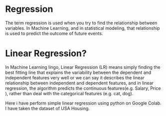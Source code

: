 # Regression
The term regression is used when you try to find the relationship between variables.
In Machine Learning, and in statistical modeling, that relationship is used to predict the outcome of future events.

# Linear Regression?

In Machine Learning lingo, Linear Regression (LR) means simply finding the best fitting line that explains the variability between the dependent and independent features very well or we can say it describes the linear relationship between independent and dependent features, and in linear regression, the algorithm predicts the continuous features(e.g. Salary, Price ), rather than deal with the categorical features (e.g. cat, dog).

Here i have perform simple linear regression using python on Google Colab. I have taken the dataset of USA Housing.
